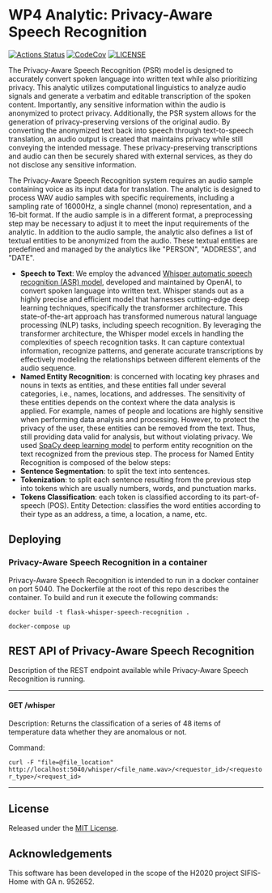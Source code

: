 # WP4 Analytic: Privacy-Aware Speech Recognition

[![Actions Status][actions badge]][actions]
[![CodeCov][codecov badge]][codecov]
[![LICENSE][license badge]][license]

<!-- Links -->
[actions]: https://github.com/sifis-home/flask-whisper-speech-recognition/actions
[codecov]: https://codecov.io/gh/sifis-home/flask-whisper-speech-recognition
[license]: LICENSES/MIT.txt

<!-- Badges -->
[actions badge]: https://github.com/sifis-home/flask-whisper-speech-recognition/workflows/flask-whisper-speech-recognition/badge.svg
[codecov badge]: https://codecov.io/gh/sifis-home/flask-whisper-speech-recognition/branch/master/graph/badge.svg
[license badge]: https://img.shields.io/badge/license-MIT-blue.svg

The Privacy-Aware Speech Recognition (PSR) model is designed to accurately convert spoken language into written text while also prioritizing privacy. This analytic utilizes computational linguistics to analyze audio signals and generate a verbatim and editable transcription of the spoken content. Importantly, any sensitive information within the audio is anonymized to protect privacy. Additionally, the PSR system allows for the generation of privacy-preserving versions of the original audio. By converting the anonymized text back into speech through text-to-speech translation, an audio output is created that maintains privacy while still conveying the intended message. These privacy-preserving transcriptions and audio can then be securely shared with external services, as they do not disclose any sensitive information. 

The Privacy-Aware Speech Recognition system requires an audio sample containing voice as its input data for translation. The analytic is designed to process WAV audio samples with specific requirements, including a sampling rate of 16000Hz, a single channel (mono) representation, and a 16-bit format. If the audio sample is in a different format, a preprocessing step may be necessary to adjust it to meet the input requirements of the analytic. In addition to the audio sample, the analytic also defines a list of textual entities to be anonymized from the audio. These textual entities are predefined and managed by the analytics like "PERSON", "ADDRESS", and "DATE".

- **Speech to Text**: We employ the advanced [Whisper automatic speech recognition (ASR) model](https://github.com/openai/whisper), developed and maintained by OpenAI, to convert spoken language into written text. Whisper stands out as a highly precise and efficient model that harnesses cutting-edge deep learning techniques, specifically the transformer architecture. This state-of-the-art approach has transformed numerous natural language processing (NLP) tasks, including speech recognition. By leveraging the transformer architecture, the Whisper model excels in handling the complexities of speech recognition tasks. It can capture contextual information, recognize patterns, and generate accurate transcriptions by effectively modeling the relationships between different elements of the audio sequence. 
- **Named Entity Recognition**: is concerned with locating key phrases and nouns in texts as entities, and these entities fall under several categories, i.e., names, locations, and addresses. The sensitivity of these entities depends on the context where the data analysis is applied. For example, names of people and locations are highly sensitive when performing data analysis and processing. However, to protect the privacy of the user, these entities can be removed from the text. Thus, still providing data valid for analysis, but without violating privacy. We used [SpaCy deep learning model](https://github.com/explosion/spaCy) to perform entity recognition on the text recognized from the previous step. The process for Named Entity Recognition is composed of the below steps: 
- **Sentence Segmentation**: to split the text into sentences. 
- **Tokenization**: to split each sentence resulting from the previous step into tokens which are usually numbers, words, and punctuation marks. 
- **Tokens Classification**: each token is classified according to its part-of-speech (POS). Entity Detection: classifies the word entities according to their type as an address, a time, a location, a name, etc. 

## Deploying

### Privacy-Aware Speech Recognition in a container

Privacy-Aware Speech Recognition is intended to run in a docker container on port 5040. The Dockerfile at the root of this repo describes the container. To build and run it execute the following commands:

`docker build -t flask-whisper-speech-recognition .`

`docker-compose up`


## REST API of Privacy-Aware Speech Recognition

Description of the REST endpoint available while Privacy-Aware Speech Recognition is running.

---

#### GET /whisper

Description: Returns the classification of a series of 48 items of temperature data whether they are anomalous or not.

Command: 

`curl -F "file=@file_location" http://localhost:5040/whisper/<file_name.wav>/<requestor_id>/<requestor_type>/<request_id>`

---
## License

Released under the [MIT License](LICENSE).

## Acknowledgements

This software has been developed in the scope of the H2020 project SIFIS-Home with GA n. 952652.
